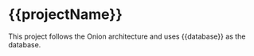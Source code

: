 # {{projectName}}

This project follows the Onion architecture and uses {{database}} as the database.
